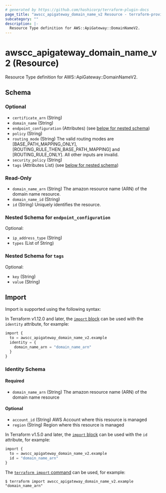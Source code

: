 ```yaml
---
# generated by https://github.com/hashicorp/terraform-plugin-docs
page_title: "awscc_apigateway_domain_name_v2 Resource - terraform-provider-awscc"
subcategory: ""
description: |-
  Resource Type definition for AWS::ApiGateway::DomainNameV2.
---
```


# awscc_apigateway_domain_name_v2 (Resource)

Resource Type definition for AWS::ApiGateway::DomainNameV2.



<!-- schema generated by tfplugindocs -->
## Schema

### Optional

- `certificate_arn` (String)
- `domain_name` (String)
- `endpoint_configuration` (Attributes) (see [below for nested schema](#nestedatt--endpoint_configuration))
- `policy` (String)
- `routing_mode` (String) The valid routing modes are [BASE_PATH_MAPPING_ONLY], [ROUTING_RULE_THEN_BASE_PATH_MAPPING] and [ROUTING_RULE_ONLY]. All other inputs are invalid.
- `security_policy` (String)
- `tags` (Attributes List) (see [below for nested schema](#nestedatt--tags))

### Read-Only

- `domain_name_arn` (String) The amazon resource name (ARN) of the domain name resource.
- `domain_name_id` (String)
- `id` (String) Uniquely identifies the resource.

<a id="nestedatt--endpoint_configuration"></a>
### Nested Schema for `endpoint_configuration`

Optional:

- `ip_address_type` (String)
- `types` (List of String)


<a id="nestedatt--tags"></a>
### Nested Schema for `tags`

Optional:

- `key` (String)
- `value` (String)

## Import

Import is supported using the following syntax:

In Terraform v1.12.0 and later, the [`import` block](https://developer.hashicorp.com/terraform/language/import) can be used with the `identity` attribute, for example:

```terraform
import {
  to = awscc_apigateway_domain_name_v2.example
  identity = {
    domain_name_arn = "domain_name_arn"
  }
}
```

<!-- schema generated by tfplugindocs -->
### Identity Schema

#### Required

- `domain_name_arn` (String) The amazon resource name (ARN) of the domain name resource

#### Optional

- `account_id` (String) AWS Account where this resource is managed
- `region` (String) Region where this resource is managed

In Terraform v1.5.0 and later, the [`import` block](https://developer.hashicorp.com/terraform/language/import) can be used with the `id` attribute, for example:

```terraform
import {
  to = awscc_apigateway_domain_name_v2.example
  id = "domain_name_arn"
}
```

The [`terraform import` command](https://developer.hashicorp.com/terraform/cli/commands/import) can be used, for example:

```shell
$ terraform import awscc_apigateway_domain_name_v2.example "domain_name_arn"
```
